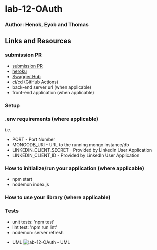 <!-- # lab-12-OAuth

## Project Name : OAuth

### Author: Henok , Eyob and Thomas.

### Links and Resources

- [submission PR]()
- [heroku]()

### DOCUMENTATION

[Swagger Hub](http://localhost:3000/api-docs#/)
[npm publish]()

### Setup

#### `.env` requirements (where applicable)

- `PORT` - json-server --watch ./data/db

#### How to initialize/run your application (where applicable)

- nodemon to restart the server.
- Once it's restart enter localhost on the browser .
-

#### Tests

- unit tests: 'npm test'
- lint test: 'npm run lint'
- nodemon: server refresh

#### UML

![UML Diagram]() -->
# lab-12-OAuth

### Author: Henok, Eyob and Thomas

## Links and Resources

### submission PR

-  [submission PR]()
-  [heroku]()
-  [Swagger Hub](http://localhost:3000/api-docs#/)
-  ci/cd (GitHub Actions)
-  back-end server url (when applicable)
-  front-end application (when applicable)

### Setup

### .env requirements (where applicable)
i.e.

-   PORT - Port Number
-   MONGODB_URI - URL to the running mongo instance/db 
-   LINKEDIN_CLIENT_SECRET - Provided by LinkedIn User Application 
-   LINKEDIN_CLIENT_ID - Provided by LinkedIn User Application


### How to initialize/run your application (where applicable)

-   npm start
-   nodemon index.js


### How to use your library (where applicable)

### Tests

-  unit tests: 'npm test'
-  lint test: 'npm run lint'
-  nodemon: server refresh

* UML
![lab-12-OAuth - UML](./lib/assets/...)

